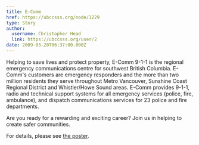 ```yaml
---
title: E-Comm 
href: https://ubccsss.org/node/1229
type: Story
author:
  username: Christopher Head
  link: https://ubccsss.org/user/2
date: 2009-03-20T06:37:00.000Z
---
```


<div class="field field-name-body field-type-text-with-summary field-label-hidden"><div class="field-items"><div class="field-item even"><p>Helping to save lives and protect property, E-Comm 9-1-1 is the regional emergency communications centre for southwest British Columbia. E-Comm&apos;s customers are emergency responders and the more than two million residents they serve throughout Metro Vancouver, Sunshine Coast Regional District and Whistler/Howe Sound areas. E-Comm provides 9-1-1, radio and technical support systems for all emergency services (police, fire, ambulance), and dispatch communications services for 23 police and fire departments.</p>
<p>Are you ready for a rewarding and exciting career? Join us in helping to create safer communities.</p>
<p>For details, please see <a href="/files/20090319-ecomm-job.pdf">the poster</a>.</p>
</div></div></div>    <footer>
          </footer>